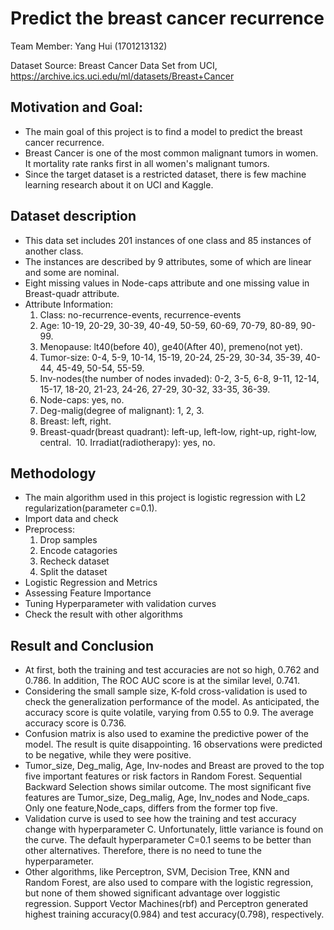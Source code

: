  
# Predict the breast cancer recurrence
  Team Member: Yang Hui (1701213132)

  Dataset Source: Breast Cancer Data Set from UCI, https://archive.ics.uci.edu/ml/datasets/Breast+Cancer
## Motivation and Goal: 
- The main goal of this project is to find a model to predict the breast cancer recurrence.
- Breast Cancer is one of the most common malignant tumors in women.  It mortality rate ranks first in all women's malignant tumors.
- Since the target dataset is a restricted dataset, there is few machine learning research about it on UCI and Kaggle.

## Dataset description

- This data set includes 201 instances of one class and 85 instances of another class. 
- The instances are described by 9 attributes, some of which are linear and some are nominal. 
- Eight missing values in Node-caps attribute and one missing value in Breast-quadr attribute.
- Attribute Information:
  1. Class: no-recurrence-events, recurrence-events 
  2. Age: 10-19, 20-29, 30-39, 40-49, 50-59, 60-69, 70-79, 80-89, 90-99. 
  3. Menopause: lt40(before 40), ge40(After 40), premeno(not yet). 
  4. Tumor-size: 0-4, 5-9, 10-14, 15-19, 20-24, 25-29, 30-34, 35-39, 40-44, 45-49, 50-54, 55-59. 
  5. Inv-nodes(the number of nodes invaded): 0-2, 3-5, 6-8, 9-11, 12-14, 15-17, 18-20, 21-23, 24-26, 27-29, 30-32, 33-35, 36-39. 
  6. Node-caps: yes, no. 
  7. Deg-malig(degree of malignant): 1, 2, 3. 
  8. Breast: left, right. 
  9. Breast-quadr(breast quadrant): left-up, left-low, right-up,	right-low, central. 
  10. Irradiat(radiotherapy):	yes, no.

## Methodology
- The main algorithm used in this project is logistic regression with L2 regularization(parameter c=0.1).
- Import data and check
- Preprocess:
  1. Drop samples
  2. Encode catagories
  3. Recheck dataset
  4. Split the dataset
- Logistic Regression and Metrics
- Assessing Feature Importance
- Tuning Hyperparameter with validation curves
- Check the result with other algorithms

## Result and Conclusion
- At first, both the training and test accuracies are not so high, 0.762 and 0.786.  In addition, The ROC AUC score is at the similar level, 0.741. 
- Considering the small sample size, K-fold cross-validation is used to check the generalization performance of the model.  As anticipated, the accuracy score is quite volatile, varying from 0.55 to 0.9. The average accuracy score is 0.736. 
- Confusion matrix is also used to examine the predictive power of the model.  The result is quite disappointing.  16 observations were predicted to be negative, while they were positive.
- Tumor_size, Deg_malig, Age, Inv-nodes and Breast are proved to the top five important features or risk factors in Random Forest. Sequential Backward Selection shows similar outcome. The most significant five features are Tumor_size, Deg_malig, Age, Inv_nodes and Node_caps.  Only one feature,Node_caps, differs from the former top five.
- Validation curve is used to see how the training and test accuracy change with hyperparameter C.  Unfortunately, little variance is found on the curve.  The default hyperparameter C=0.1 seems to be better than other alternatives.  Therefore, there is no need to tune the hyperparameter.
- Other algorithms, like Perceptron, SVM, Decision Tree, KNN and Random Forest, are also used to compare with the logistic regression, but none of them showed significant advantage over loggistic regression. Support Vector Machines(rbf) and Perceptron generated highest training accuracy(0.984) and test accuracy(0.798), respectively.  
